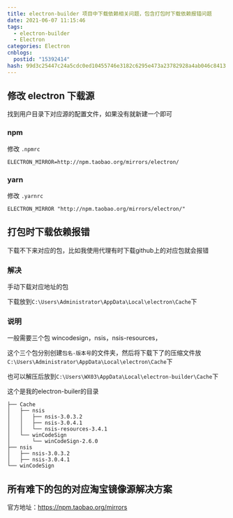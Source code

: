 ```yaml
---
title: electron-builder 项目中下载依赖相关问题，包含打包时下载依赖报错问题
date: 2021-06-07 11:15:46
tags:
  - electron-builder
  - Electron
categories: Electron
cnblogs:
  postid: "15392414"
hash: 99d3c25447c24a5cdc0ed10455746e3182c6295e473a23782928a4ab046c8413
---
```



## 修改 electron 下载源

找到用户目录下对应源的配置文件，如果没有就新建一个即可

### npm

修改 `.npmrc`  

```
ELECTRON_MIRROR=http://npm.taobao.org/mirrors/electron/
```

### yarn

修改 `.yarnrc`

```
ELECTRON_MIRROR "http://npm.taobao.org/mirrors/electron/"
```

## 打包时下载依赖报错

下载不下来对应的包，比如我使用代理有时下载github上的对应包就会报错

### 解决

手动下载对应地址的包

下载放到`C:\Users\Administrator\AppData\Local\electron\Cache`下

### 说明

一般需要三个包 wincodesign，nsis，nsis-resources，

这个三个包分别创建`包名-版本号`的文件夹，然后将下载下了的压缩文件放`C:\Users\Administrator\AppData\Local\electron\Cache`下

也可以解压后放到`C:\Users\WX03\AppData\Local\electron-builder\Cache`下

这个是我的electron-builer的目录

```
├── Cache
│   ├── nsis
│   │   ├── nsis-3.0.3.2
│   │   ├── nsis-3.0.4.1
│   │   └── nsis-resources-3.4.1
│   └── winCodeSign
│       └── winCodeSign-2.6.0
├── nsis
│   ├── nsis-3.0.3.2
│   ├── nsis-3.0.4.1
└── winCodeSign
```

## 所有难下的包的对应淘宝镜像源解决方案

官方地址：https://npm.taobao.org/mirrors

